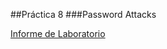 ##Práctica 8
###Password Attacks

[Informe de Laboratorio](https://diego532.github.io/practica_8/Practica8_Grupo14.pdf) 
